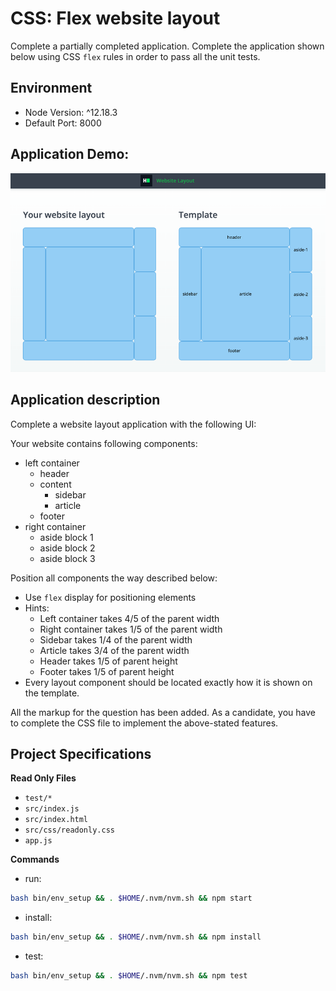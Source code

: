# CSS: Flex website layout
Complete a partially completed application. Complete the application shown below using CSS `flex` rules in order to pass all the unit tests.

## Environment 

- Node Version: ^12.18.3
- Default Port: 8000

## Application Demo:
![](./demo.png)

## Application description

Complete a website layout application with the following UI:

Your website contains following components:
- left container
    - header
    - content
        - sidebar
        - article
    - footer
- right container
    - aside block 1
    - aside block 2
    - aside block 3

Position all components the way described below:
- Use `flex` display for positioning elements
- Hints:
    - Left container takes 4/5 of the parent width
    - Right container takes 1/5 of the parent width
    - Sidebar takes 1/4 of the parent width
    - Article takes 3/4 of the parent width
    - Header takes 1/5 of parent height
    - Footer takes 1/5 of parent height
- Every layout component should be located exactly how it is shown on the template.

All the markup for the question has been added. As a candidate, you have to complete the CSS file to implement the above-stated features.

## Project Specifications

**Read Only Files**
- `test/*`
- `src/index.js`
- `src/index.html`
- `src/css/readonly.css`
- `app.js`

**Commands**
- run: 
```bash
bash bin/env_setup && . $HOME/.nvm/nvm.sh && npm start
```
- install: 
```bash
bash bin/env_setup && . $HOME/.nvm/nvm.sh && npm install
```
- test: 
```bash
bash bin/env_setup && . $HOME/.nvm/nvm.sh && npm test
```
